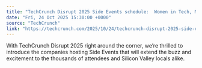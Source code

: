 ```yaml
---
title: "TechCrunch Disrupt 2025 Side Events schedule:  Women in Tech, MongoDB, Silkroad Innovation Hub, and more to host"
date: "Fri, 24 Oct 2025 15:30:00 +0000"
source: "TechCrunch"
link: "https://techcrunch.com/2025/10/24/techcrunch-disrupt-2025-side-events-schedule-women-in-tech-mongodb-silkroad-innovation-hub-and-more-to-host/"
---
```


With TechCrunch Disrupt 2025 right around the corner, we’re thrilled to introduce the companies hosting Side Events that will extend the buzz and excitement to the thousands of attendees and Silicon Valley locals alike.
